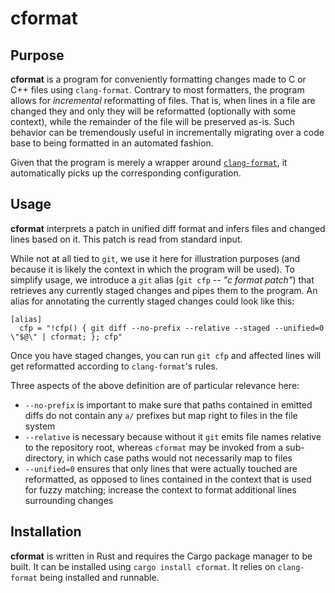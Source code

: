 cformat
=======

Purpose
-------

**cformat** is a program for conveniently formatting changes made to C or
C++ files using `clang-format`. Contrary to most formatters, the program
allows for *incremental* reformatting of files. That is, when lines in a
file are changed they and only they will be reformatted (optionally with
some context), while the remainder of the file will be preserved as-is.
Such behavior can be tremendously useful in incrementally migrating over
a code base to being formatted in an automated fashion.

Given that the program is merely a wrapper around
[`clang-format`][clang-format], it automatically picks up the
corresponding configuration.


Usage
-----

**cformat** interprets a patch in unified diff format and infers files and
changed lines based on it. This patch is read from standard input.

While not at all tied to `git`, we use it here for illustration purposes
(and because it is likely the context in which the program will be
used).
To simplify usage, we introduce a ``git`` alias (``git cfp`` -- *"c
format patch"*) that retrieves any currently staged changes and pipes
them to the program. An alias for annotating the currently staged
changes could look like this:

```git
[alias]
  cfp = "!cfp() { git diff --no-prefix --relative --staged --unified=0 \"$@\" | cformat; }; cfp"
```

Once you have staged changes, you can run `git cfp` and affected lines
will get reformatted according to `clang-format`'s rules.

Three aspects of the above definition are of particular relevance here:
- `--no-prefix` is important to make sure that paths contained in
  emitted diffs do not contain any `a/` prefixes but map right to files
  in the file system
- `--relative` is necessary because without it `git` emits file names
  relative to the repository root, whereas `cformat` may be invoked from a
  sub-directory, in which case paths would not necessarily map to files
- `--unified=0` ensures that only lines that were actually touched are
  reformatted, as opposed to lines contained in the context that is used
  for fuzzy matching; increase the context to format additional lines
  surrounding changes


Installation
------------

**cformat** is written in Rust and requires the Cargo package manager to be
built. It can be installed using `cargo install cformat`. It relies on
`clang-format` being installed and runnable.


[clang-format]: https://clang.llvm.org/docs/ClangFormat.html
